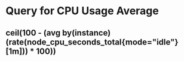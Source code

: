 # Query for CPU Usage Average
## ceil(100 - (avg by(instance) (rate(node_cpu_seconds_total{mode="idle"}[1m])) * 100))

